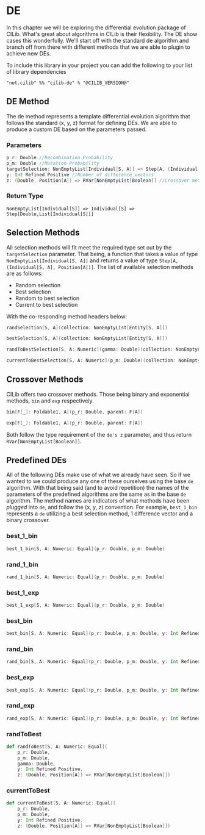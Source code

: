 # DE

In this chapter we will be exploring the differential evolution package of CILib.
What's great about algorithms in CILib is their flexibility.
The DE show cases this wonderfully.
We'll start off with the standard de algorithm and branch off from there with different methods that we are able to plugin to achieve new DEs.

To include this library in your project you can add the following to your list of library dependencies

`"net.cilib" %% "cilib-de" % "@CILIB_VERSION@"`

## DE Method

The de method represents a template differential evolution algorithm that follows the standard (x, y, z) format for defining DEs.
We are able to produce a custom DE based on the parameters passed.

### Parameters

```scala
p_r: Double //Recombination Probability
p_m: Double //Mutation Probability
targetSelection: NonEmptyList[Individual[S, A]] => Step[A, (Individual[S, A], Position[A])] //Selection Method
y: Int Refined Positive //Number of difference vectors
z: (Double, Position[A]) => RVar[NonEmptyList[Boolean]] //Crossover method
```

### Return Type

`NonEmptyList[Individual[S]] => Individual[S] => Step[Double,List[Individual[S]]]`

## Selection Methods

All selection methods will fit meet the required type set out by the `targetSelection` parameter.
That being, a function that takes a value of type `NonEmptyList[Individual[S, A]]` and returns a value of type `Step[A, (Individual[S, A], Position[A])]`.
The list of available selection methods are as follows:

* Random selection
* Best selection
* Random to best selection
* Current to best selection

With the co-responding method headers below:

```scala
randSelection[S, A](collection: NonEmptyList[Entity[S, A]])

bestSelection[S, A](collection: NonEmptyList[Entity[S, A]])

randToBestSelection[S, A: Numeric](gamma: Double)(collection: NonEmptyList[Entity[S, A]])

currentToBestSelection[S, A: Numeric](p_m: Double)(collection: NonEmptyList[Entity[S, A]])
```

## Crossover Methods

CILib offers two crossover methods.
Those being binary and exponential methods, `bin` and `exp` respectively.

```scala
bin[F[_]: Foldable1, A](p_r: Double, parent: F[A])

exp[F[_]: Foldable1, A](p_r: Double, parent: F[A])
```

Both follow the type requirement of the `de's z` parameter, and thus return `RVar[NonEmptyList[Boolean]]`.

## Predefined DEs

All of the following DEs make use of what we already have seen.
So if we wanted to we could produce any one of these ourselves using the base `de` algorithm.
With that being said (and to avoid repetition) the names of the parameters of the predefined algorithms are the same as in the base `de` algorithm.
The method names are indicators of what methods have been *plugged* into `de`, and follow the (x, y, z) convention.
For example, `best_1_bin` represents a `de` utilizing a best selection method, 1 difference vector and a binary crossover.

### best_1_bin

```scala
best_1_bin[S, A: Numeric: Equal](p_r: Double, p_m: Double)
```

### rand_1_bin

```scala
rand_1_bin[S, A: Numeric: Equal](p_r: Double, p_m: Double)
```

### best_1_exp

```scala
best_1_exp[S, A: Numeric: Equal](p_r: Double, p_m: Double)
```

### best_bin

```scala
best_bin[S, A: Numeric: Equal](p_r: Double, p_m: Double, y: Int Refined Positive)
```

### rand_bin

```scala
rand_bin[S, A: Numeric: Equal](p_r: Double, p_m: Double, y: Int Refined Positive)
```

### best_exp

```scala
best_exp[S, A: Numeric: Equal](p_r: Double, p_m: Double, y: Int Refined Positive)
```

### rand_exp

```scala
rand_exp[S, A: Numeric: Equal](p_r: Double, p_m: Double, y: Int Refined Positive)
```

### randToBest

```scala
def randToBest[S, A: Numeric: Equal](
    p_r: Double,
    p_m: Double,
    gamma: Double,
    y: Int Refined Positive,
    z: (Double, Position[A]) => RVar[NonEmptyList[Boolean]])
```

### currentToBest

```scala
def currentToBest[S, A: Numeric: Equal](
    p_r: Double,
    p_m: Double,
    y: Int Refined Positive,
    z: (Double, Position[A]) => RVar[NonEmptyList[Boolean]])
```